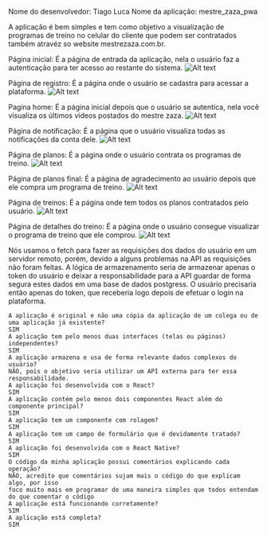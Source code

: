 Nome do desenvolvedor: Tiago Luca
Nome da aplicação: mestre_zaza_pwa

A aplicação é bem simples e tem como objetivo a visualização de programas de treino no celular do cliente
que podem ser contratados também atravéz so website mestrezaza.com.br.

Página inicial: É a página de entrada da aplicação, nela o usuário faz a autenticação para ter acesso ao restante do sistema.
    ![Alt text](/src/assets/images/home_print.png?raw=true "Entrar")

Página de registro: É a página onde o usuário se cadastra para acessar a plataforma.
    ![Alt text](/src/assets/images/register_print.png?raw=true "Inscrever-se")

Pagina home: É a página inicial depois que o usuário se autentica, nela você visualiza os últimos vídeos postados do mestre zaza.
    ![Alt text](/src/assets/images/home_ini_print.png?raw=true "Inicial")

Página de notificação: É a página que o usuário visualiza todas as notificações da conta dele.
    ![Alt text](/src/assets/images/home_ini_print.png?raw=true "Notificações")

Página de planos: É a página onde o usuário contrata os programas de treino.
    ![Alt text](/src/assets/images/plans_print.png?raw=true "Planos")

Página de planos final: É a página de agradecimento ao usuário depois que ele compra um programa de treino.
    ![Alt text](/src/assets/images/plans_final_print.png?raw=true "Planos final")

Página de treinos: É a página onde tem todos os planos contratados pelo usuário.
    ![Alt text](/src/assets/images/trainings_print.png?raw=true "Treinos")

Página de detalhes do treino: É a página onde o usuário consegue visualizar o programa de treino que ele comprou.
    ![Alt text](/src/assets/images/trainings_details_print.png?raw=true "Treinos Detalhe")

Nós usamos o fetch para fazer as requisições dos dados do usuário em um servidor remoto, porém, devido 
a alguns problemas na API as requisições não foram feitas. A lógica de armazenamento seria de armazenar apenas
o token do usuário e deixar a responsabilidade para a API guardar de forma segura estes dados em uma base de dados
postgress. O usuário precisaria então apenas do token, que receberia logo depois de efetuar o login na plataforma.

    A aplicação é original e não uma cópia da aplicação de um colega ou de uma aplicação já existente?
    SIM
    A aplicação tem pelo menos duas interfaces (telas ou páginas) independentes?
    SIM
    A aplicação armazena e usa de forma relevante dados complexos do usuário?
    NÃO, pois o objetivo seria utilizar um API externa para ter essa responsabilidade.
    A aplicação foi desenvolvida com o React?
    SIM
    A aplicação contém pelo menos dois componentes React além do componente principal?
    SIM
    A aplicação tem um componente com rolagem?
    SIM
    A aplicação tem um campo de formulário que é devidamente tratado?
    SIM
    A aplicação foi desenvolvida com o React Native?
    SIM
    O código da minha aplicação possui comentários explicando cada operação?
    NÃO, acredito que comentários sujam mais o código do que explicam algo, por isso 
    foco muito mais em programar de uma maneira simples que todos entendam do que comentar o código
    A aplicação está funcionando corretamente?
    SIM
    A aplicação está completa?
    SIM